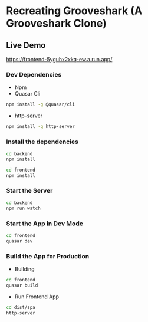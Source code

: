 # Recreating Grooveshark (A Grooveshark Clone)

## Live Demo
https://frontend-5yguhx2xkq-ew.a.run.app/

### Dev Dependencies
- Npm
- Quasar Cli
```bash
npm install -g @quasar/cli
```
- http-server
```bash
npm install -g http-server
```

### Install the dependencies
```bash
cd backend
npm install

cd frontend
npm install
```

### Start the Server
```bash
cd backend
npm run watch
```

### Start the App in Dev Mode
```bash
cd frontend
quasar dev
```

### Build the App for Production
- Building
```bash
cd frontend
quasar build
```
- Run Frontend App
```bash
cd dist/spa
http-server
```
